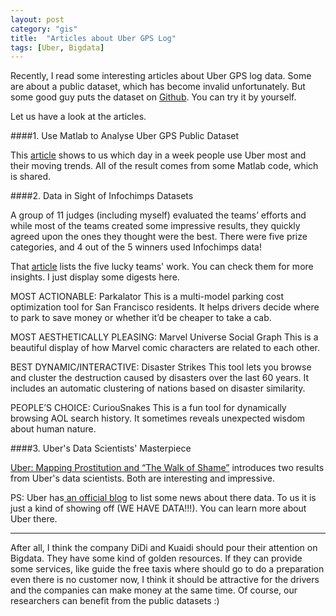 ```yaml
---
layout: post
category: "gis"
title:  "Articles about Uber GPS Log"
tags: [Uber, Bigdata]
---
```


Recently, I read some interesting articles about Uber GPS log data. Some are about a public dataset, which has become invalid unfortunately. But some good guy puts the dataset on [Github](https://github.com/dima42/uber-gps-analysis/tree/master/gpsdata). You can try it by yourself.

Let us have a look at the articles.

####1. Use Matlab to Analyse Uber GPS Public Dataset



This [article](http://blogs.mathworks.com/loren/2014/09/06/analyzing-uber-ride-sharing-gps-data/) shows to us which day in a week people use Uber most and their moving trends. All of the result comes from some Matlab code, which is shared.

####2. Data in Sight of Infochimps Datasets


A group of 11 judges (including myself) evaluated the teams’ efforts and while most of the teams created some impressive results, they quickly agreed upon the ones they thought were the best.  There were five prize categories, and 4 out of the 5 winners used Infochimps data!

That [article](http://blog.infochimps.com/2011/06/29/data-in-sight/) lists the five lucky teams' work. You can check them for more insights. I just display some digests here.

MOST ACTIONABLE: Parkalator
This is a multi-model parking cost optimization tool for San Francisco residents.  It helps drivers decide where to park to save money or whether it’d be cheaper to take a cab.

MOST AESTHETICALLY PLEASING: Marvel Universe Social Graph This is a beautiful display of how Marvel comic characters are related to each other.

BEST DYNAMIC/INTERACTIVE: Disaster Strikes
This tool lets you browse and cluster the destruction caused by disasters over the last 60 years.  It includes an automatic clustering of nations based on disaster similarity.

PEOPLE’S CHOICE: CuriouSnakes
This is a fun tool for dynamically browsing AOL search history.  It sometimes reveals unexpected wisdom about human nature.

####3. Uber's Data Scientists' Masterpiece

[Uber: Mapping Prostitution and “The Walk of Shame”](http://dataconomy.com/uber-mapping-prostitution-and-the-walk-of-shame/) introduces two results from Uber's data scientists. Both are interesting and impressive.

PS: Uber has[ an official blog](http://blog.uber.com/uberdata/) to list some news about there data. To us it is just a kind of showing off (WE HAVE DATA!!!). You can learn more about Uber there.


  -------------------------------------------

After all, I think the company DiDi and Kuaidi should pour their attention on Bigdata. They have some kind of golden resources. If they can provide some services, like guide the free taxis where should go to do a preparation even there is no customer now, I think it should be attractive for the drivers and the companies can make money at the same time. Of course, our researchers can benefit from the public datasets :)
